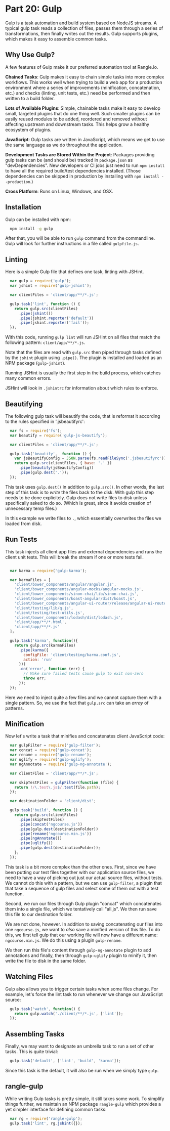 # Part 20: Gulp

Gulp is a task automation and build system based on NodeJS streams. A typical
gulp task reads a collection of files, passes them through a series of
transformations, then finally writes out the results. Gulp supports plugins,
which makes it easy to assemble common tasks.

## Why Use Gulp?

A few features of Gulp make it our preferred automation tool at Rangle.io.

__Chained Tasks__: Gulp makes it easy to chain simple tasks into more complex
workflows. This works well when trying to build a web app for a production
environment where a series of improvements (minification, concatenation, etc.)
and checks (linting, unit tests, etc.) need be performed and then written to a
build folder.

__Lots of Available Plugins__: Simple, chainable tasks make it easy to develop
small, targeted plugins that do one thing well. Such smaller plugins can be
easily reused modules to be added, reordered and removed without affecting
upstream and downstream tasks. This helps grow a healthy ecosystem of plugins.

__JavaScript__: Gulp tasks are written in JavaScript, which means we get to
use the same language as we do throughout the application.

__Development Tasks are Stored Within the Project__: Packages providing gulp
tasks can be (and should be) tracked in `package.json` as "devDependencies".
New developers or CI jobs just need to run `npm install` to have all the
required build/test dependencies installed. (Those dependencies can be skipped
in production by installing with `npm install --production`.)

__Cross Platform__: Runs on Linux, Windows, and OSX.

## Installation

Gulp can be installed with npm:

```bash
  npm install -g gulp
```

After that, you will be able to run `gulp` command from the commandline. Gulp will look for further instructions in a file called `gulpfile.js`.

## Linting

Here is a simple Gulp file that defines one task, linting with JSHint.

```js
  var gulp = require('gulp');
  var jshint = require('gulp-jshint');

  var clientFiles = 'client/app/**/*.js';

  gulp.task('lint', function () {
    return gulp.src(clientFiles)
      .pipe(jshint())
      .pipe(jshint.reporter('default'))
      .pipe(jshint.reporter('fail'));
  });
```

With this code, running `gulp lint` will run JSHint on all files that match
the following pattern: `client/app/**/*.js`.

Note that the files are read with `gulp.src` then piped through tasks defined
by the `jshint` plugin using `.pipe()`. The plugin is installed and loaded as an
NPM package (`gulp-jshint`).

Running JSHint is usually the first step in the build process, which catches
many common errors.

JSHint will look in `.jshintrc` for information about which rules to enforce.

## Beautifying

The following gulp task will beautify the code, that is reformat it according to the rules specified in '.jsbeautifyrc':

```js
  var fs = require('fs');
  var beautify = require('gulp-js-beautify');

  var clientFiles = 'client/app/**/*.js';

  gulp.task('beautify',  function () {
    var jsBeautifyConfig = JSON.parse(fs.readFileSync('.jsbeautifyrc'));
    return gulp.src(clientFiles, { base: '.' })
      .pipe(beautify(jsBeautifyConfig))
      .pipe(gulp.dest('.'));
  });
```

This task uses `gulp.dest()` in addition to `gulp.src()`. In other words, the
last step of this task is to _write_ the files back to the disk. With gulp
this step needs to be done explicitely. Gulp does not write files to disk
unless specifically asked to do so. (Which is great, since it avoids creation
of unnecessary temp files.)

In this example we write files to `.`, which essentially overwrites the files
we loaded from disk.

## Run Tests

This task injects all client app files and external dependencies and runs the client unit tests. This will break the stream if one or more tests fail.

```js

  var karma = require('gulp-karma');

  var karmaFiles = [
    'client/bower_components/angular/angular.js',
    'client/bower_components/angular-mocks/angular-mocks.js',
    'client/bower_components/sinon-chai/lib/sinon-chai.js',
    'client/bower_components/koast-angular/dist/koast.js',
    'client/bower_components/angular-ui-router/release/angular-ui-router.js',
    'client/testing/lib/q.js',
    'client/testing/test-utils.js',
    'client/bower_components/lodash/dist/lodash.js',
    'client/app/**/*.html',
    'client/app/**/*.js'
  ];

  gulp.task('karma', function(){  
    return gulp.src(karmaFiles)
      .pipe(karma({
        configFile: 'client/testing/karma.conf.js',
        action: 'run'
      }))
      .on('error', function (err) {
        // Make sure failed tests cause gulp to exit non-zero
        throw err;
      });
  });
```

Here we need to inject quite a few files and we cannot capture them with a
single pattern. So, we use the fact that `gulp.src` can take an _array_ of
patterns.

## Minification

Now let's write a task that minifies and concatenates client JavaScript code:

```js
  var gulpFilter = require('gulp-filter');
  var concat = require('gulp-concat');
  var rename = require('gulp-rename');
  var uglify = require('gulp-uglify');
  var ngAnnotate = require('gulp-ng-annotate');

  var clientFiles = 'client/app/**/*.js';

  var skipTestFiles = gulpFilter(function (file) {
    return !/\.test\.js$/.test(file.path);
  });

  var destinationFolder = 'client/dist';

  gulp.task('build', function () {
    return gulp.src(clientFiles)
      .pipe(skipTestFiles)
      .pipe(concat('ngcourse.js'))
      .pipe(gulp.dest(destinationFolder))
      .pipe(rename('ngcourse.min.js'))
      .pipe(ngAnnotate())
      .pipe(uglify())
      .pipe(gulp.dest(destinationFolder));
    };
  });
```

This task is a bit more complex than the other ones. First, since we have been
putting our test files together with our application source files, we need to
have a way of picking out just our actual source files, without tests. We
cannot do this with a pattern, but we can use `gulp-filter`, a plugin that
that take a sequence of gulp files and select some of them out with a test
function.

Second, we run our files through Gulp plugin "concat" which concatenates them
into a single file, which we tentatively call "all.js". We then run save this
file to our destination folder.

We are not done, however. In addition to saving concatenating our files into
one `ngcourse.js`, we want to _also_ save a minified version of this file. To
do this, we first tell gulp that our working file will now have a different
name: `ngcourse.min.js`. We do this using a plugin `gulp-rename`.

We then run this file's content through `gulp-ng-annotate` plugin to add
annotations and finally, then through `gulp-uglify` plugin to minify it, then
write the file to disk in the same folder.

## Watching Files

Gulp also allows you to trigger certain tasks when some files change. For
example, let's force the lint task to run whenever we change our JavaScript
source:

```js
  gulp.task('watch', function() {
    return gulp.watch('./client/**/*.js', ['lint']);
  });
```

## Assembling Tasks

Finally, we may want to designate an umbrella task to run a set of other
tasks. This is quite trivial:

```js
  gulp.task('default', ['lint', 'build', 'karma']);
```

Since this task is the default, it will also be run when we simply type
`gulp`.

## rangle-gulp

While writing Gulp tasks is pretty simple, it still takes some work. To
simplify things further, we maintain an NPM package `rangle-gulp` which
provides a yet simpler interface for defining common tasks:

```js
  var rg = require('rangle-gulp');
  gulp.task('lint', rg.jshint({});
```
